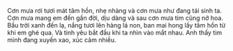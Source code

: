 Cơn mưa rơi tươi mát tâm hồn, nhẹ nhàng và cơn mưa như đang tái sinh ta. Cơn mưa mang em đến gần đời, dịu dàng và sau cơn mưa tim cũng nở hoa. Bầu trời xanh đến lạ, nắng tươi lên hàng lá non, ban mai hong lấy tâm hồn từ khi em ghé qua. Và tình yêu bắt đầu khi ta nhìn vào mắt nhau. Anh thấy tim mình đang xuyến xao, xúc cảm nhiều.